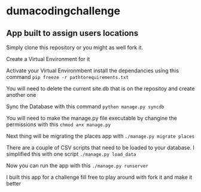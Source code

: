 dumacodingchallenge
===================

App built to assign users locations
----------------------------------


Simply clone this repository or you might as well fork it.

Create a Virtual Environment for it

Activate your Virtual Environmbent install the dependancies using
this command `pip freeze -r pathtorequirements.txt`

You will need to delete the current site.db that is on the repositoy and create another one

Sync the Database with this command `python manage.py syncdb` 

You will need to make the manage.py file executable by changine the permissions
with this `chmod a+x manage.py`

Next thing will be migrating the places app with 
`./manage.py migrate places`

There are a couple of CSV scripts that need to be loaded to your database. I simplified this with one script
`./manage.py load_data`

Now you can run the app with this
`./manage.py runserver`

I built this app for a challenge fill free to play around with fork it and make it better
